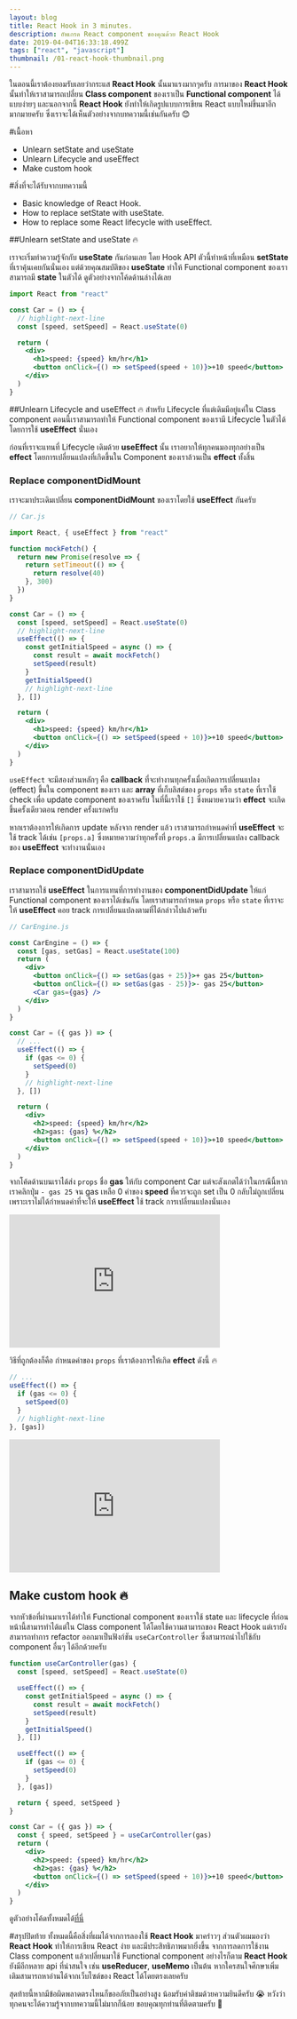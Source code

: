 ```yaml
---
layout: blog
title: React Hook in 3 minutes.
description: อัพเกรด React component ของคุณด้วย React Hook
date: 2019-04-04T16:33:18.499Z
tags: ["react", "javascript"]
thumbnail: /01-react-hook-thumbnail.png
---
```


ในตอนนี้เราต้องยอมรับเลยว่ากระแส **React Hook** นั้นมาแรงมากๆครับ การมาของ **React Hook** นั้นทำให้เราสามารถเปลี่ยน **Class component** ของเราเป็น **Functional component** ได้แบบง่ายๆ และนอกจากนี้ **React Hook** ยังทำให้เกิดรูปแบบการเขียน React แบบใหม่ขึ้นมาอีกมากมายครับ ซึ่งเราจะได้เห็นตัวอย่างจากบทความนี้เช่นกันครับ :blush:

#เนื้อหา

- Unlearn setState and useState
- Unlearn Lifecycle and useEffect
- Make custom hook

#สิ่งที่จะได้รับจากบทความนี้

- Basic knowledge of React Hook.
- How to replace setState with useState.
- How to replace some React lifecycle with useEffect.

##Unlearn setState and useState :fire:

เราจะเริ่มทำความรู้จักกับ **useState** กันก่อนเลย โดย Hook API ตัวนี้ทำหน้าที่เหมือน **setState** ที่เราคุ้นเคยกันนั่นเอง แต่ด้วยคุณสมบัติของ **useState** ทำให้ Functional component ของเราสามารถมี **state** ในตัวได้ ดูตัวอย่างจากโค้ดด้านล่างได้เลย

```jsx
import React from "react"

const Car = () => {
  // highlight-next-line
  const [speed, setSpeed] = React.useState(0)

  return (
    <div>
      <h1>speed: {speed} km/hr</h1>
      <button onClick={() => setSpeed(speed + 10)}>+10 speed</button>
    </div>
  )
}
```

##Unlearn Lifecycle and useEffect :fire:
สำหรับ Lifecycle ที่แต่เดิมมีอยู่แค่ใน Class component ตอนนี้เราสามารถทำให้ Functional component ของเรามี Lifecycle ในตัวได้ โดยการใช้ **useEffect** นั่นเอง

ก่อนที่เราจะแทนที่ Lifecycle เดิมด้วย **useEffect** นั้น เราอยากให้ทุกคนมองทุกอย่างเป็น **effect** โดยการเปลี่ยนแปลงที่เกิดขึ้นใน Component ของเราล้วนเป็น **effect** ทั้งสิ้น

### Replace componentDidMount

เราจะมาประเดิมเปลี่ยน **componentDidMount** ของเราโดยใช้ **useEffect** กันครับ

```jsx
// Car.js

import React, { useEffect } from "react"

function mockFetch() {
  return new Promise(resolve => {
    return setTimeout(() => {
      return resolve(40)
    }, 300)
  })
}

const Car = () => {
  const [speed, setSpeed] = React.useState(0)
  // highlight-next-line
  useEffect(() => {
    const getInitialSpeed = async () => {
      const result = await mockFetch()
      setSpeed(result)
    }
    getInitialSpeed()
    // highlight-next-line
  }, [])

  return (
    <div>
      <h1>speed: {speed} km/hr</h1>
      <button onClick={() => setSpeed(speed + 10)}>+10 speed</button>
    </div>
  )
}
```

`useEffect` จะมีสองส่วนหลักๆ คือ **callback** ที่จะทำงานทุกครั้งเมื่อเกิดการเปลี่ยนแปลง (effect) ขึ้นใน component ของเรา และ **array** ที่เก็บลิสต์ของ `props` หรือ `state` ที่เราใช้ check เพื่อ update component ของเราครับ ในที่นี้เราใช้ `[]` ซึ่งหมายความว่า **effect** จะเกิดขึ้นครั้งเดียวตอน render ครั้งแรกครับ

หากเราต้องการให้เกิดการ update หลังจาก render แล้ว เราสามารถกำหนดค่าที่ **useEffect** จะใช้ track ได้เช่น `[props.a]` ซึ่งหมายความว่าทุกครั้งที่ `props.a` มีการเปลี่ยนแปลง callback ของ **useEffect** จะทำงานนั่นเอง

### Replace componentDidUpdate

เราสามารถใช้ **useEffect** ในการแทนที่การทำงานของ **componentDidUpdate** ให้แก่ Functional component ของเราได้เช่นกัน โดยเราสามารถกำหนด `props` หรือ `state` ที่เราจะให้ **useEffect** คอย track การเปลี่ยนแปลงตามที่ได้กล่าวไปแล้วครับ

```jsx
// CarEngine.js

const CarEngine = () => {
  const [gas, setGas] = React.useState(100)
  return (
    <div>
      <button onClick={() => setGas(gas + 25)}>+ gas 25</button>
      <button onClick={() => setGas(gas - 25)}>- gas 25</button>
      <Car gas={gas} />
    </div>
  )
}
```

```jsx
const Car = ({ gas }) => {
  // ...
  useEffect(() => {
    if (gas <= 0) {
      setSpeed(0)
    }
    // highlight-next-line
  }, [])

  return (
    <div>
      <h2>speed: {speed} km/hr</h2>
      <h2>gas: {gas} %</h2>
      <button onClick={() => setSpeed(speed + 10)}>+10 speed</button>
    </div>
  )
}
```

จากโค้ดด้านบนเราได้ส่ง `props` ชื่อ **gas** ให้กับ component Car แต่จะสังเกตได้ว่าในกรณีนี้หากเราคลิกปุ่ม `- gas 25` จน gas เหลือ 0 ค่าของ **speed** ที่ควรจะถูก set เป็น 0 กลับไม่ถูกเปลี่ยนเพราะเราไม่ได้กำหนดค่าที่จะให้ **useEffect** ใช้ track การเปลี่ยนแปลงนั่นเอง

<iframe src="https://giphy.com/embed/2kTIBd9BjgppUshNsc" width="380" height="240" frameBorder="0" class="giphy-embed" allowFullScreen></iframe><p><a href="https://giphy.com/gifs/2kTIBd9BjgppUshNsc"></a></p>

วิธีที่ถูกต้องก็คือ กำหนดค่าของ `props` ที่เราต้องการให้เกิด **effect** ดังนี้ :fire:

```jsx
// ...
useEffect(() => {
  if (gas <= 0) {
    setSpeed(0)
  }
  // highlight-next-line
}, [gas])
```

<iframe src="https://giphy.com/embed/2kNxjHAzuh9EgIn5wB" width="380" height="240" frameBorder="0" class="giphy-embed" allowFullScreen></iframe><p><a href="https://giphy.com/gifs/2kNxjHAzuh9EgIn5wB"></a></p>

## Make custom hook :fire:

จากหัวข้อที่ผ่านมาเราได้ทำให้ Functional component ของเราใช้ state และ lifecycle ที่ก่อนหน้านี้สามารทำได้แต่ใน Class component ได้โดยใช้ความสามารถของ React Hook แต่เรายังสามารถทำการ refactor ออกมาเป็นฟังก์ชัน `useCarController` ซึ่งสามารถนำไปใช้กับ component อื่นๆ ได้อีกด้วยครับ

```jsx
function useCarController(gas) {
  const [speed, setSpeed] = React.useState(0)

  useEffect(() => {
    const getInitialSpeed = async () => {
      const result = await mockFetch()
      setSpeed(result)
    }
    getInitialSpeed()
  }, [])

  useEffect(() => {
    if (gas <= 0) {
      setSpeed(0)
    }
  }, [gas])

  return { speed, setSpeed }
}
```

```jsx
const Car = ({ gas }) => {
  const { speed, setSpeed } = useCarController(gas)
  return (
    <div>
      <h2>speed: {speed} km/hr</h2>
      <h2>gas: {gas} %</h2>
      <button onClick={() => setSpeed(speed + 10)}>+10 speed</button>
    </div>
  )
}
```

ดูตัวอย่างโค้ดทั้งหมดได้[ที่นี่](https://codesandbox.io/s/2rj04xpxy)

#สรุปปิดท้าย
ทั้งหมดนี้คือสิ่งที่ผมได้จากการลองใช้ **React Hook** มาคร่าวๆ ส่วนตัวผมมองว่า **React Hook** ทำให้การเขียน React ง่าย และมีประสิทธิภาพมากยิ่งขึ้น จากการลดการใช้งาน Class component แล้วเปลี่ยนมาใช้ Functional component อย่างไรก็ตาม **React Hook** ยังมีอีกหลาย api ที่น่าสนใจ เช่น **useReducer**, **useMemo** เป็นต้น หากใครสนใจศึกษาเพิ่มเติมสามารถหาอ่านได้จากเว็บไซต์ของ React ได้โดยตรงเลยครับ

สุดท้ายนี้หากมีข้อผิดพลาดตรงไหนก็ขออภัยเป็นอย่างสูง น้อมรับคำติชมด้วยความยินดีครับ :sob: หวังว่าทุกคนจะได้ความรู้จากบทความนี้ไม่มากก็น้อย ขอบคุณทุกท่านที่ติดตามครับ :pray:

